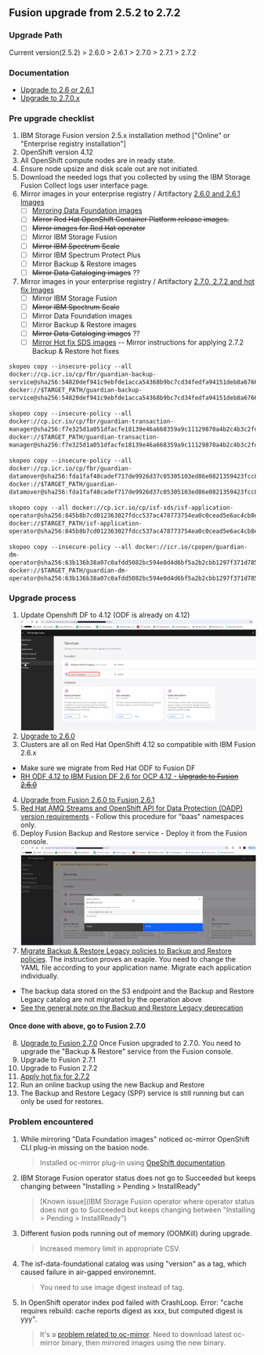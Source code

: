 ## Fusion upgrade from 2.5.2 to 2.7.2

### Upgrade Path
Current version(2.5.2) > 2.6.0 > 2.6.1 > 2.7.0 > 2.7.1 > 2.7.2

### Documentation
- [Upgrade to 2.6 or 2.6.1](https://www.ibm.com/docs/en/storage-fusion/2.6?topic=upgrading-storage-fusion)
- [Upgrade to 2.7.0.x](https://www.ibm.com/docs/en/storage-fusion-software/2.7.x?topic=upgrading-storage-fusion)

### Pre upgrade checklist
1. IBM Storage Fusion version 2.5.x installation method ["Online" or "Enterprise registry installation"]
2. OpenShift version 4.12
3. All OpenShift compute nodes are in ready state.
4. Ensure node upsize and disk scale out are not initiated.
5. Download the needed logs that you collected by using the IBM Storage Fusion Collect logs user interface page.
6. Mirror images in your enterprise registry / Artifactory [2.6.0 and 2.6.1 Images](https://www.ibm.com/docs/en/storage-fusion/2.6?topic=registry-mirroring-storage-fusion-images)
   - [ ] [Mirroring Data Foundation images](https://www.ibm.com/docs/en/storage-fusion/2.6?topic=myier-mirroring-data-foundation-images-deployed-openshift-container-platform-version-412#sds_odf_mirror_images__step_hdp_5j5_fyb)
   - [ ] ~~Mirror Red Hat OpenShift Container Platform release images.~~
   - [ ] ~~Mirror images for Red Hat operator~~
   - [ ] Mirror IBM Storage Fusion
   - [ ] ~~Mirror IBM Spectrum Scale~~
   - [ ] Mirror IBM Spectrum Protect Plus
   - [ ] Mirror Backup & Restore images
   - [ ] ~~Mirror Data Cataloging images~~ ??
7. Mirror images in your enterprise registry / Artifactory [2.7.0, 2.7.2 and hot fix Images](https://www.ibm.com/docs/en/storage-fusion-software/2.7.x?topic=installation-mirroring-your-images-enterprise-registry)
   - [ ] Mirror IBM Storage Fusion
   - [ ] ~~Mirror IBM Spectrum Scale~~
   - [ ] Mirror Data Foundation images
   - [ ] Mirror Backup & Restore images
   - [ ] ~~Mirror Data Cataloging images~~ ??
   - [ ] [Mirror Hot fix SDS images](https://www.ibm.com/support/pages/node/7148289?myns=swgother&mynp=OCSSFETU&mync=E&cm_sp=swgother-_-OCSSFETU-_-E) --
      Mirror instructions for applying 2.7.2 Backup & Restore hot fixes
```
skopeo copy --insecure-policy --all docker://cp.icr.io/cp/fbr/guardian-backup-service@sha256:54820def941c9ebfde1acca54368b9bc7cd34fedfa94151deb8a6766aeedc505 docker://$TARGET_PATH/guardian-backup-service@sha256:54820def941c9ebfde1acca54368b9bc7cd34fedfa94151deb8a6766aeedc505

skopeo copy --insecure-policy --all docker://cp.icr.io/cp/fbr/guardian-transaction-manager@sha256:f7e325d1a051dfacfe18139e46a668359a9c11129870a4b2c4b3c2fdaec615eb docker://$TARGET_PATH/guardian-transaction-manager@sha256:f7e325d1a051dfacfe18139e46a668359a9c11129870a4b2c4b3c2fdaec615eb

skopeo copy --insecure-policy --all docker://cp.icr.io/cp/fbr/guardian-datamover@sha256:fda1faf48cadef717de9926d37c05305103ed86e0821359423fcc8e60f250178 docker://$TARGET_PATH/guardian-datamover@sha256:fda1faf48cadef717de9926d37c05305103ed86e0821359423fcc8e60f250178

skopeo copy --all docker://cp.icr.io/cp/isf-sds/isf-application-operator@sha256:845b8b7cd012363027fdcc537ac478773754ea0c0cead5e6ac4cb8e42f44b650 docker://$TARGET_PATH/isf-application-operator@sha256:845b8b7cd012363027fdcc537ac478773754ea0c0cead5e6ac4cb8e42f44b650

skopeo copy --insecure-policy --all docker://icr.io/cpopen/guardian-dm-operator@sha256:63b136b38a07c0afdd5082bc594e0d4d6bf5a2b2cbb1297f371d7852279121c9 docker://$TARGET_PATH/guardian-dm-operator@sha256:63b136b38a07c0afdd5082bc594e0d4d6bf5a2b2cbb1297f371d7852279121c9
```

### Upgrade process
1. Update Openshift DF to 4.12 (ODF is already on 4.12)
![Fusion Servives version](https://github.com/sanjitc/Cloud-Pak-for-Data/blob/main/images/Fusion-Services.png)
2. [Upgrade to 2.6.0](https://www.ibm.com/docs/en/storage-fusion/2.6?topic=upgrading-storage-fusion)
3. Clusters are all on Red Hat OpenShift 4.12 so compatible with IBM Fusion 2.6.x
  - Make sure we migrate from Red Hat ODF to Fusion DF
  - [RH ODF 4.12 to IBM Fusion DF 2.6 for OCP 4.12 - ~~Upgrade to Fusion 2.6.0~~](https://www.ibm.com/docs/en/storage-fusion/2.6?topic=usf-upgrading-red-hat-openshift-data-foundation-412-storage-fusion-data-foundation-412)
4. [Upgrade from Fusion 2.6.0 to Fusion 2.6.1](https://www.ibm.com/docs/en/storage-fusion/2.6?topic=upgrading-storage-fusion)
5. [Red Hat AMQ Streams and OpenShift API for Data Protection (OADP) version requirements](https://www.ibm.com/docs/en/storage-fusion/2.6?topic=usfs-red-hat-amq-streams-openshift-api-data-protection-oadp-version-requirements) - Follow this procedure for "baas" namespaces only.
6. Deploy Fusion Backup and Restore service - Deploy it from the Fusion console.
![Deploy the B&R service using rbd storageclass](https://github.com/sanjitc/Cloud-Pak-for-Data/blob/main/images/Deploy-Fusion-BR-Service.png)
7. [Migrate Backup & Restore Legacy policies to Backup and Restore policies](https://www.ibm.com/docs/en/sfhs/2.7.x?topic=restore-migrating-from-backup-legacy).
    The instruction proves an exaple. You need to change the YAML file according to your application name. Migrate each application individually. 
  - The backup data stored on the S3 endpoint and the Backup and Restore Legacy catalog are not migrated by the operation above
  - [See the general note on the Backup and Restore Legacy deprecation](https://www.ibm.com/docs/en/storage-fusion-software/2.7.x?topic=services-upgrade-prerequisites-backup-restore)
    
#### Once done with above, go to Fusion 2.7.0
8.  [Upgrade to Fusion 2.7.0](https://www.ibm.com/docs/en/storage-fusion-software/2.7.x?topic=upgrading-storage-fusion)
   Once Fusion upgraded to 2.7.0. You need to upgrade the "Backup & Restore" service from the Fusion console. 
10. Upgrade to Fusion 2.7.1
11. Upgrade to Fusion 2.7.2
12. [Apply hot fix for 2.7.2](https://www.ibm.com/support/pages/node/7148289?myns=swgother&mynp=OCSSFETU&mync=E&cm_sp=swgother-_-OCSSFETU-_-E)
13. Run an online backup using the new Backup and Restore
14. The Backup and Restore Legacy (SPP) service is still running but can only be used for restores.

### Problem encountered
1. While mirroring "Data Foundation images" noticed oc-mirror OpenShift CLI plug-in missing on the basion node.
   > Installed oc-mirror plug-in using [OpeShift documentation](https://docs.openshift.com/container-platform/4.15/installing/disconnected_install/installing-mirroring-disconnected.html#installation-oc-mirror-installing-plugin_installing-mirroring-disconnected).

2. IBM Storage Fusion operator status does not go to Succeeded but keeps changing between "Installing > Pending > InstallReady"
   > [Known issue](IBM Storage Fusion operator where operator status does not go to Succeeded but keeps changing between "Installing > Pending > InstallReady")

3. Different fusion pods running out of memory (OOMKill) during upgrade.
   > Increased memory limit in appropriate CSV.

4. The isf-data-foundational catalog was using "version" as a tag, which caused failure in air-gapped environemnt.
   > You need to use image digest instead of tag.
   
5. In OpenShift operator index pod failed with CrashLoop. Error: "cache requires rebuild: cache reports digest as xxx, but computed digest is yyy".
   > It's a [problem related to oc-mirror](https://access.redhat.com/solutions/7041232). Need to download latest oc-mirror binary, then mirrored images using the new binary.

